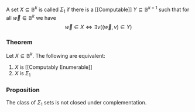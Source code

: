 A set $X\subseteq \mathbb{B}^{k}$ is called $\Sigma_{1}$ if there is a [[Computable]] $Y\subseteq \mathbb{B}^{k+1}$ such that for all $\vec{w}\in \mathbb{B}^{k}$ we have
$$
\vec{w}\in X\iff \exists v((\vec{w},v)\in Y)
$$

### Theorem
Let $X\subseteq \mathbb{B}^{k}$. The following are equivalent:
1. $X$ is [[Computably Enumerable]]
2. $X$ is $\Sigma_{1}$

### Proposition
The class of $\Sigma_{1}$ sets is not closed under complementation. 
